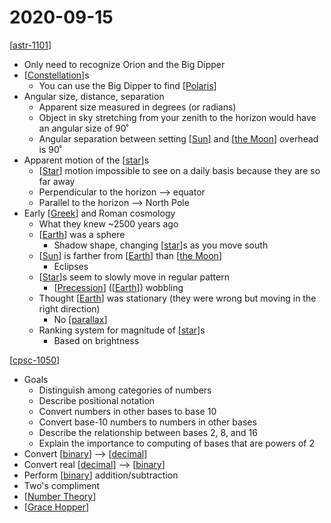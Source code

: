 # 2020-09-15

[[astr-1101]]

- Only need to recognize Orion and the Big Dipper
- [[Constellation]]s
  - You can use the Big Dipper to find [[Polaris]]
- Angular size, distance, separation
  - Apparent size measured in degrees (or radians)
  - Object in sky stretching from your zenith to the horizon would have an angular size of 90˚
  - Angular separation between setting [[Sun]] and [[the Moon]] overhead is 90˚
- Apparent motion of the [[star]]s
  - [[Star]] motion impossible to see on a daily basis because they are so far away
  - Perpendicular to the horizon --> equator
  - Parallel to the horizon --> North Pole
- Early [[Greek]] and Roman cosmology
  - What they knew ~2500 years ago
  - [[Earth]] was a sphere
    - Shadow shape, changing [[star]]s as you move south
  - [[Sun]] is farther from [[Earth]] than [[the Moon]]
    - Eclipses
  - [[Star]]s seem to slowly move in regular pattern
    - [[Precession]] ([[Earth]]) wobbling
  - Thought [[Earth]] was stationary (they were wrong but moving in the right direction)
    - No [[parallax]]
  - Ranking system for magnitude of [[star]]s
    - Based on brightness

[[cpsc-1050]]

- Goals
  - Distinguish among categories of numbers
  - Describe positional notation
  - Convert numbers in other bases to base 10
  - Convert base-10 numbers to numbers in other bases
  - Describe the relationship between bases 2, 8, and 16
  - Explain the importance to computing of bases that are powers of 2
- Convert [[binary]] --> [[decimal]]
- Convert real [[decimal]] --> [[binary]]
- Perform [[binary]] addition/subtraction
- Two's compliment
- [[Number Theory]]
- [[Grace Hopper]]

[//begin]: # "Autogenerated link references for markdown compatibility"
[astr-1101]: astr-1101 "ASTR 1101 - Intro to the Solar System"
[Constellation]: constellation "Constellation"
[Polaris]: polaris "Polaris"
[Sun]: sun "Sun"
[the Moon]: the-moon "The Moon"
[star]: star "Star"
[Greek]: greek "Greek"
[Earth]: earth "Earth 🜨"
[star]: star "Star"
[Sun]: sun "Sun"
[Earth]: earth "Earth 🜨"
[the Moon]: the-moon "The Moon"
[Precession]: precession "Precession"
[Earth]: earth "Earth 🜨"
[Earth]: earth "Earth 🜨"
[parallax]: parallax "Parallax"
[star]: star "Star"
[cpsc-1050]: cpsc-1050 "CPSC 1050 - Introduction to Computer Science"
[binary]: binary "Binary"
[decimal]: decimal "Decimal"
[decimal]: decimal "Decimal"
[binary]: binary "Binary"
[binary]: binary "Binary"
[Number Theory]: number-theory "Number Theory"
[Grace Hopper]: grace-hopper "Grace Murray Hopper"
[//end]: # "Autogenerated link references"